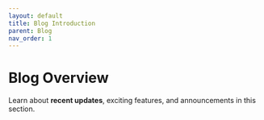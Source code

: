 ```yaml
---  
layout: default  
title: Blog Introduction  
parent: Blog  
nav_order: 1  
---  
```


# Blog Overview  

Learn about **recent updates**, exciting features, and announcements in this section.
